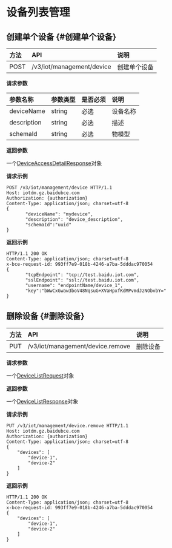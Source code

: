 # 设备列表管理

## 创建单个设备 {#创建单个设备}

| 方法 | API | 说明 |
| :--- | :--- | :--- |
| POST | /v3/iot/management/device | 创建单个设备 |

**请求参数**

| 参数名称 | 参数类型 | 是否必须 | 说明 |
| :--- | :--- | :--- | :--- |
| deviceName | string | 必选 | 设备名称 |
| description | string | 必选 | 描述 |
| schemaId | string | 必选 | 物模型 |

**返回参数**

一个[DeviceAccessDetailResponse](https://cloud.baidu.com/doc/IOT/s/Mjwvy7nqs#deviceaccessdetailresponse参数列表)对象

**请求示例**

```
POST /v3/iot/management/device HTTP/1.1
Host: iotdm.gz.baidubce.com
Authorization: {authorization}
Content-Type: application/json; charset=utf-8
{
       "deviceName": "mydevice",
       "description": "device_description",
       "schemaId":"uuid"
}
```

**返回示例**

```
HTTP/1.1 200 OK
Content-Type: application/json; charset=utf-8
x-bce-request-id: 993ff7e9-018b-4246-a7ba-5dddac970054
{
       "tcpEndpoint": "tcp://test.baidu.iot.com",
       "sslEndpoint": "ssl://test.baidu.iot.com",
       "username": "endpointName/device_1",
       "key":"bWwCxGwaw3boV48NqsuG+XVaHpxfKdMPvmdJzNObvbY="
}
```

## 删除设备 {#删除设备}

| 方法 | API | 说明 |
| :--- | :--- | :--- |
| PUT | /v3/iot/management/device.remove | 删除设备 |

**请求参数**

一个[DeviceListRequest](https://cloud.baidu.com/doc/IOT/s/Mjwvy7nqs#devicelistrequest参数列表)对象

**返回参数**

一个[DeviceListResponse](https://cloud.baidu.com/doc/IOT/s/Mjwvy7nqs#devicelistresponse参数列表)对象

**请求示例**

```
PUT /v3/iot/management/device.remove HTTP/1.1
Host: iotdm.gz.baidubce.com
Authorization: {authorization}
Content-Type: application/json; charset=utf-8
{
    "devices": [
        "device-1",
        "device-2"
    ]
}
```

**返回示例**

```
HTTP/1.1 200 OK
Content-Type: application/json; charset=utf-8
x-bce-request-id: 993ff7e9-018b-4246-a7ba-5dddac970054
{
    "devices": [
        "device-1",
        "device-2"
    ]
}
```



